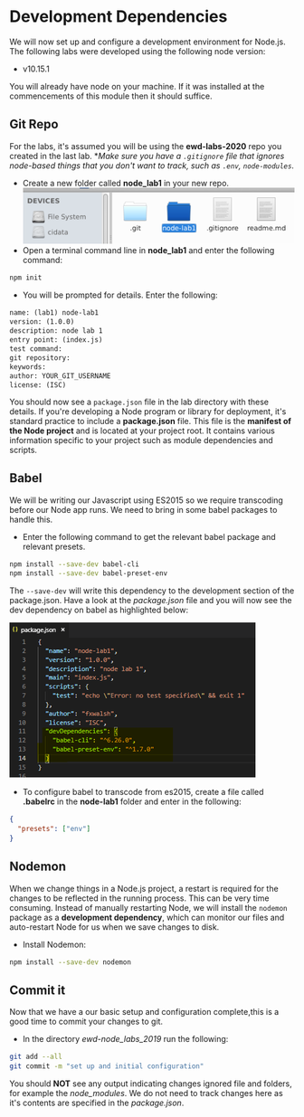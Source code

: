 # Development Dependencies
We will now set up and configure a development environment for Node.js. The following labs were developed using the following node version:

- v10.15.1

You will already have node on your machine. If it was installed at the commencements of this module then it should suffice.


## Git Repo
For the labs, it's assumed you will be using the **ewd-labs-2020** repo you created in the last lab. 
**Make sure you have a ``.gitignore`` file that ignores node-based things that you don't want to track, such as ``.env``, ``node-modules``.*

- Create a new folder called **node_lab1** in your new repo.
![Empty Local Repo](./img/git_repo_lab1.png)
- Open a terminal command line in **node_lab1** and enter the following command:

~~~bash
npm init
~~~

- You will be prompted for details. Enter the following:

~~~
name: (lab1) node-lab1
version: (1.0.0) 
description: node lab 1
entry point: (index.js)
test command:
git repository: 
keywords:
author: YOUR_GIT_USERNAME
license: (ISC)
~~~

You should now see a ``package.json`` file in the lab directory with these details.
If you're developing a Node program or library for deployment, it's standard practice to include a **package.json** file. This file is the **manifest of the Node project** and is located at your project root. It contains various information specific to your project such as module dependencies and scripts. 

## Babel

We will be writing our Javascript using ES2015 so we require transcoding before our Node app runs. We need to bring in some babel packages to handle this.

- Enter the following command to get the relevant babel package and relevant  presets.

~~~bash
npm install --save-dev babel-cli
npm install --save-dev babel-preset-env
~~~

The ``--save-dev`` will write this dependency to the development section of the package.json. Have a look at the *package.json* file and you will now see the dev dependency on babel as highlighted below:

![Development Dependencies](./img/package.PNG)



- To configure babel to transcode from es2015, create a file called **.babelrc** in the **node-lab1** folder and enter in the following:
~~~json
{
  "presets": ["env"]
}
~~~



## Nodemon

When we change things in a Node.js project, a restart is required for the changes to be reflected in the running process. This can be very time consuming. Instead of manually restarting Node, we will install the ``nodemon`` package as a **development dependency**, which can monitor our files and auto-restart Node for us when we save changes to disk.

- Install Nodemon:
~~~bash
npm install --save-dev nodemon
~~~

## Commit it

Now that we have a our basic setup and configuration complete,this is a good time to commit your changes to git.

- In the directory *ewd-node_labs_2019* run the following:
~~~bash
git add --all
git commit -m "set up and initial configuration"
~~~

You should **NOT** see any output indicating changes ignored file and folders, for example the *node_modules*. We do not need to track changes here as it's contents are specified in the *package.json*.

